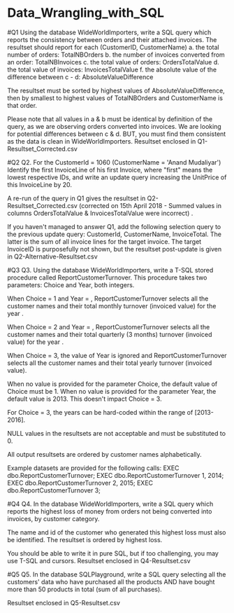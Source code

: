 # Data_Wrangling_with_SQL
#Q1
Using the database WideWorldImporters, write a SQL query which reports the consistency between orders and their attached invoices.
The resultset should report for each (CustomerID, CustomerName)
 a. the total number of orders: TotalNBOrders
 b. the number of invoices converted from an order: TotalNBInvoices
 c. the total value of orders: OrdersTotalValue
 d. the total value of invoices: InvoicesTotalValue
 f. the absolute value of the difference between c - d: AbsoluteValueDifference
 
 The resultset must be sorted by highest values of AbsoluteValueDifference, then by smallest to highest values of TotalNBOrders and CustomerName is that order.
 
 Please note that all values in a & b must be identical by definition of the query, as we are observing orders converted into invoices.
We are looking for potential differences between c & d.
BUT, you must find them consistent as the data is clean in WideWorldImporters.
Resultset enclosed in Q1-Resultset_Corrected.csv

#Q2
Q2. For the CustomerId = 1060 (CustomerName = 'Anand Mudaliyar')
Identify the first InvoiceLine of his first Invoice, where "first" means the lowest respective IDs, and write an update query increasing the UnitPrice of this InvoiceLine by 20.

A re-run of the query in Q1 gives the resultset in Q2-Resultset_Corrected.csv (corrected on 15th April 2018 - Summed values in columns OrdersTotalValue & InvoicesTotalValue were incorrect) .

If you haven't managed to answer Q1, add the following selection query to the previous update query: CustomerId, CustomerName, InvoiceTotal.
The latter is the sum of all invoice lines for the target invoice.
The target InvoiceID is purposefully not shown, but the resultset post-update is given in Q2-Alternative-Resultset.csv 

#Q3
Q3.
Using the database WideWorldImporters, write a T-SQL stored procedure called ReportCustomerTurnover.
This procedure takes two parameters: Choice and Year, both integers.

When Choice = 1 and Year = <aYear>, ReportCustomerTurnover selects all the customer names and their total monthly turnover (invoiced value) for the year <aYear>.

When Choice = 2 and Year = <aYear>, ReportCustomerTurnover  selects all the customer names and their total quarterly (3 months) turnover (invoiced value) for the year <aYear>.

When Choice = 3, the value of Year is ignored and ReportCustomerTurnover  selects all the customer names and their total yearly turnover (invoiced value).

When no value is provided for the parameter Choice, the default value of Choice must be 1.
When no value is provided for the parameter Year, the default value is 2013. This doesn't impact Choice = 3.

For Choice = 3, the years can be hard-coded within the range of [2013-2016].

NULL values in the resultsets are not acceptable and must be substituted to 0.

All output resultsets are ordered by customer names alphabetically.

Example datasets are provided for the following calls:
EXEC dbo.ReportCustomerTurnover;
EXEC dbo.ReportCustomerTurnover 1, 2014;
EXEC dbo.ReportCustomerTurnover 2, 2015;
EXEC dbo.ReportCustomerTurnover 3;

#Q4
Q4. In the database WideWorldImporters, write a SQL query which reports the highest loss of money from orders not being converted into invoices, by customer category.

The name and id of the customer who generated this highest loss must also be identified. The resultset is ordered by highest loss.

You should be able to write it in pure SQL, but if too challenging, you may use T-SQL and cursors.
Resultset enclosed in Q4-Resultset.csv

#Q5
Q5. In the database SQLPlayground, write a SQL query selecting all the customers' data who have purchased all the products AND have bought more than 50 products in total (sum of all purchases).

Resultset enclosed in Q5-Resultset.csv


